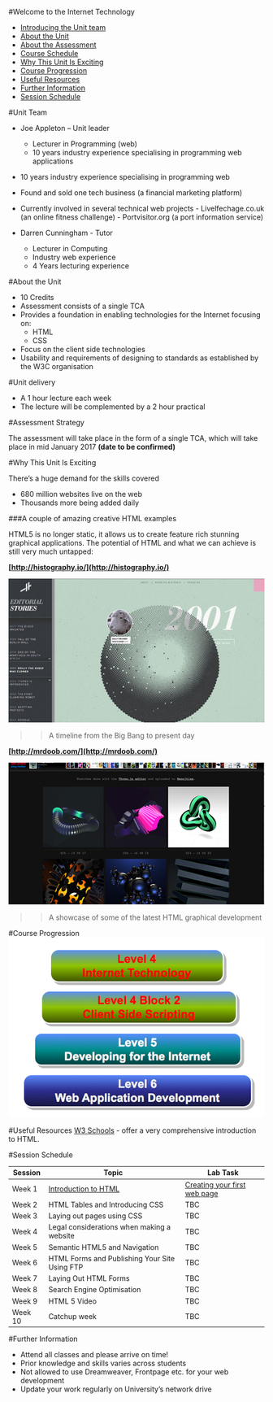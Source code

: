 #Welcome to the Internet Technology 
- [Introducing the Unit team](#unit-team)
- [About the Unit](#about-the-unit) 
- [About the Assessment](#about-the-assessment)
- [Course Schedule](#course-schedule)
- [Why This Unit Is Exciting](#why-this-unit-is-exciting)
- [Course Progression](#course-progression)
- [Useful Resources](#useful-resources)
- [Further Information](#further-information)
- [Session Schedule](#session-schedule)

#Unit Team

- Joe Appleton – Unit leader
	- Lecturer in Programming (web)
	- 10 years industry experience specialising in programming web applications
	
 - 10 years industry experience specialising in programming web
 - Found and sold one tech business (a financial marketing platform)
 - Currently involved in several technical web projects 
 		- Livelfechage.co.uk (an online fitness challenge) 
 		- Portvisitor.org  (a port information service)	  
- Darren Cunningham - Tutor
	- Lecturer in Computing 
	- Industry web experience 
	- 4 Years lecturing experience  		

#About the Unit 
- 10 Credits
- Assessment consists of a single TCA
- Provides a foundation in enabling technologies for the Internet focusing on:
	- HTML
	- CSS
- Focus on the client side technologies 
- Usability and requirements of designing to standards as established by the W3C organisation

#Unit delivery

-   A 1 hour lecture each week
-   The lecture will be complemented by a 2 hour practical


#Assessment Strategy 

The assessment will take place in the form of a single TCA, which will take place in mid January 2017 **(date to be confirmed)**

#Why This Unit Is Exciting 

There’s a huge demand for the skills covered
	
- 680 million websites live on the web 
- Thousands more being added daily

###A couple of amazing creative HTML examples 

HTML5 is no longer static, it allows us to create feature rich stunning graphical applications. The potential of HTML and what we can achieve is still very much untapped:

**[http://histography.io/](http://histography.io/)**

![](assets/histogram.jpg)
>> A timeline from the Big Bang to present day
 

**[http://mrdoob.com/](http://mrdoob.com/)**

![](assets/mrdoob.png)

>> A showcase of some of the latest HTML graphical development


#Course Progression 
![progression](assets/progression.png)

#Useful Resources
[W3 Schools](http://www.w3schools.com/html) - offer a very comprehensive introduction to HTML.

#Session Schedule 


Session | Topic    |  Lab Task|  
----    | -------- | -------- | 
Week 1  | <a href='sessions/session1/README.md'>Introduction to HTML </a> | <a href='sessions/session1/pratical.md'>Creating your first  web page </a>|
Week 2  | HTML Tables and  Introducing CSS  |  TBC  |
Week 3  | Laying out pages using CSS   |   TBC |
Week 4  | Legal considerations when making a website  | TBC |
Week 5  | Semantic HTML5 and Navigation | TBC |
Week 6  | HTML Forms and Publishing Your Site Using FTP | TBC| 
Week 7  | Laying Out HTML Forms | TBC | 
Week 8  | Search Engine Optimisation  | TBC | 
Week 9  | HTML 5 Video | TBC | 
Week 10 | Catchup week| TBC | 

#Further Information

- Attend all classes and please arrive on time!
- Prior knowledge and skills varies across students
- Not allowed to use Dreamweaver, Frontpage etc. for your web development
- Update your work regularly on University’s network drive

